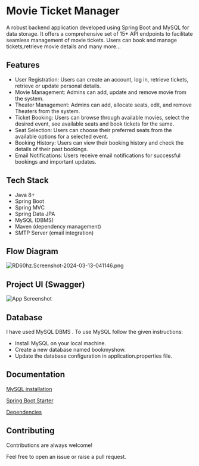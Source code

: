
# Movie Ticket Manager

A robust backend application developed using Spring Boot and MySQL for data storage. It offers a comprehensive set of 15+ API endpoints to facilitate seamless management of movie tickets. Users can book and manage tickets,retrieve movie details and many more...


## Features

- User Registration: Users can create an account, log in, retrieve tickets, retrieve or update personal details.
- Movie Management: Admins can add, update and remove movie from the system.
- Theater Management: Admins can add, allocate seats, edit, and remove Theaters from the system.
- Ticket Booking: Users can browse through available movies, select the desired event, see available seats and book tickets for the same.
- Seat Selection: Users can choose their preferred seats from the available options for a selected event.
- Booking History: Users can view their booking history and check the details of their past bookings.
- Email Notifications: Users receive email notifications for successful bookings and important updates.

## Tech Stack
- Java 8+
- Spring Boot
- Spring MVC
- Spring Data JPA
- MySQL (DBMS)
- Maven (dependency management)
- SMTP Server (email integration)
## Flow Diagram
![RD60hz.Screenshot-2024-03-13-041146.png](https://i.im.ge/2024/03/13/RD60hz.Screenshot-2024-03-13-041146.png)
## Project UI (Swagger)

![App Screenshot](https://i.im.ge/2024/03/13/RD9qkr.Screenshot-2024-03-13-032453.png)




## Database
I have used MySQL DBMS . To use MySQL follow the given instructions:

 - Install MySQL on your local machine.
- Create a new database named bookmyshow.
- Update the database configuration in application.properties file.
## Documentation

[MySQL installation](https://dev.mysql.com/downloads/installer/)

[Spring Boot Starter](https://start.spring.io/;)

[Dependencies](https://docs.spring.io/spring-boot/docs/current/reference/htmlsingle/)



## Contributing

Contributions are always welcome!

Feel free to open an issue or raise a pull request.

